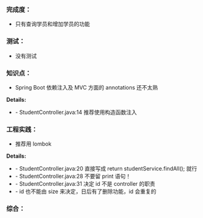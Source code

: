 ### 完成度：
* 只有查询学员和增加学员的功能

### 测试：
* 没有测试

### 知识点：
* Spring Boot 依赖注入及 MVC 方面的 annotations 还不太熟

__Details:__
- \- StudentController.java:14 推荐使用构造函数注入

### 工程实践：
* 推荐用 lombok

__Details:__
- \- StudentController.java:20 直接写成 return studentService.findAll(); 就行
- \- StudentController.java:28 不要留 print 语句！
- \- StudentController.java:31 决定 id 不是 controller 的职责
- \- id 也不能由 size 来决定，日后有了删除功能，id 会重复的

### 综合：



